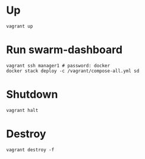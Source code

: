 # Up
    vagrant up

# Run swarm-dashboard
    vagrant ssh manager1 # password: docker
    docker stack deploy -c /vagrant/compose-all.yml sd

<!-- # Run swarm-dashboard (build locally)
    vagrant ssh manager1 # password: docker
    docker stack deploy -c /vagrant_parent/test-cluster/compose-metrics.yml sd
    docker-compose -f /vagrant_parent/test-cluster/compose-dashboard.yml up --build -->

# Shutdown
    vagrant halt

# Destroy
    vagrant destroy -f
